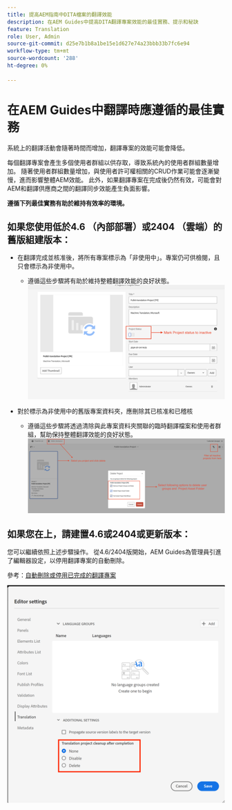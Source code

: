 ```yaml
---
title: 提高AEM指南中DITA檔案的翻譯效能
description: 在AEM Guides中提高DITA翻譯專案效能的最佳實務、提示和秘訣
feature: Translation
role: User, Admin
source-git-commit: d25e7b1b8a1be15e1d627e74a23bbb33b7fc6e94
workflow-type: tm+mt
source-wordcount: '288'
ht-degree: 0%

---
```


# 在AEM Guides中翻譯時應遵循的最佳實務

系統上的翻譯活動會隨著時間而增加，翻譯專案的效能可能會降低。

每個翻譯專案會產生多個使用者群組以供存取，導致系統內的使用者群組數量增加。 隨著使用者群組數量增加，與使用者許可權相關的CRUD作業可能會逐漸變慢，進而影響整體AEM效能。 此外，如果翻譯專案在完成後仍然有效，可能會對AEM和翻譯供應商之間的翻譯同步效能產生負面影響。

**遵循下列最佳實務有助於維持有效率的環境。**

## 如果您使用低於4.6 （內部部署）或2404 （雲端）的舊版組建版本：

- 在翻譯完成並核准後，將所有專案標示為「非使用中」。專案仍可供檢閱，且只會標示為非使用中。
   - 遵循這些步驟將有助於維持整體翻譯效能的良好狀態。
     ![非使用中的翻譯專案](../assets/translation/translation-project-image1.png)

- 對於標示為非使用中的舊版專案資料夾，應刪除其已核准和已稽核
   - 遵循這些步驟將透過清除與此專案資料夾關聯的臨時翻譯檔案和使用者群組，幫助保持整體翻譯效能的良好狀態。
     ![刪除翻譯專案和資料夾](../assets/translation/translation-project-image2.png)


## 如果您在上，請建置4.6或2404或更新版本：

您可以繼續依照上述步驟操作。 從4.6/2404版開始，AEM Guides為管理員引進了編輯器設定，以停用翻譯專案的自動刪除。

參考：[自動刪除或停用已完成的翻譯專案](https://experienceleague.adobe.com/en/docs/experience-manager-guides/using/user-guide/author-content/create-preview-topics/author-content-aem-guides/work-with-web-editor/translate-documents-web-editor#automatically-delete-or-disable-a-completed-translation-project)

![自動設定以刪除和停用AEM Guides中的翻譯專案](../assets/translation/translation-project-image3.png)